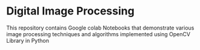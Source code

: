 <h1> Digital Image Processing </h1>
This repository contains Google colab Notebooks that demonstrate various image processing techniques and algorithms implemented using OpenCV Library in Python
